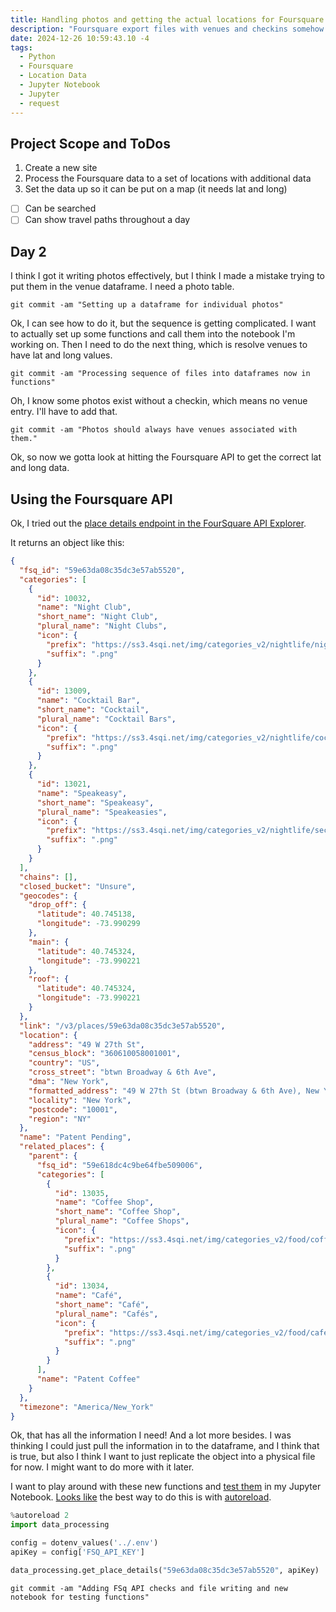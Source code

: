 ```yaml
---
title: Handling photos and getting the actual locations for Foursquare location data from an export
description: "Foursquare export files with venues and checkins somehow don't have the actual lat and long data I need."
date: 2024-12-26 10:59:43.10 -4
tags:
  - Python
  - Foursquare
  - Location Data
  - Jupyter Notebook
  - Jupyter
  - request
---
```


## Project Scope and ToDos

1. Create a new site
2. Process the Foursquare data to a set of locations with additional data
3. Set the data up so it can be put on a map (it needs lat and long)

- [ ] Can be searched
- [ ] Can show travel paths throughout a day

## Day 2

I think I got it writing photos effectively, but I think I made a mistake trying to put them in the venue dataframe. I need a photo table.

`git commit -am "Setting up a dataframe for individual photos"`

Ok, I can see how to do it, but the sequence is getting complicated. I want to actually set up some functions and call them into the notebook I'm working on. Then I need to do the next thing, which is resolve venues to have lat and long values.

`git commit -am "Processing sequence of files into dataframes now in functions"`

Oh, I know some photos exist without a checkin, which means no venue entry. I'll have to add that.

`git commit -am "Photos should always have venues associated with them."`

Ok, so now we gotta look at hitting the Foursquare API to get the correct lat and long data.

## Using the Foursquare API

Ok, I tried out the [place details endpoint in the FourSquare API Explorer](https://docs.foursquare.com/developer/reference/place-details).

It returns an object like this:

```json
{
  "fsq_id": "59e63da08c35dc3e57ab5520",
  "categories": [
    {
      "id": 10032,
      "name": "Night Club",
      "short_name": "Night Club",
      "plural_name": "Night Clubs",
      "icon": {
        "prefix": "https://ss3.4sqi.net/img/categories_v2/nightlife/nightclub_",
        "suffix": ".png"
      }
    },
    {
      "id": 13009,
      "name": "Cocktail Bar",
      "short_name": "Cocktail",
      "plural_name": "Cocktail Bars",
      "icon": {
        "prefix": "https://ss3.4sqi.net/img/categories_v2/nightlife/cocktails_",
        "suffix": ".png"
      }
    },
    {
      "id": 13021,
      "name": "Speakeasy",
      "short_name": "Speakeasy",
      "plural_name": "Speakeasies",
      "icon": {
        "prefix": "https://ss3.4sqi.net/img/categories_v2/nightlife/secretbar_",
        "suffix": ".png"
      }
    }
  ],
  "chains": [],
  "closed_bucket": "Unsure",
  "geocodes": {
    "drop_off": {
      "latitude": 40.745138,
      "longitude": -73.990299
    },
    "main": {
      "latitude": 40.745324,
      "longitude": -73.990221
    },
    "roof": {
      "latitude": 40.745324,
      "longitude": -73.990221
    }
  },
  "link": "/v3/places/59e63da08c35dc3e57ab5520",
  "location": {
    "address": "49 W 27th St",
    "census_block": "360610058001001",
    "country": "US",
    "cross_street": "btwn Broadway & 6th Ave",
    "dma": "New York",
    "formatted_address": "49 W 27th St (btwn Broadway & 6th Ave), New York, NY 10001",
    "locality": "New York",
    "postcode": "10001",
    "region": "NY"
  },
  "name": "Patent Pending",
  "related_places": {
    "parent": {
      "fsq_id": "59e618dc4c9be64fbe509006",
      "categories": [
        {
          "id": 13035,
          "name": "Coffee Shop",
          "short_name": "Coffee Shop",
          "plural_name": "Coffee Shops",
          "icon": {
            "prefix": "https://ss3.4sqi.net/img/categories_v2/food/coffeeshop_",
            "suffix": ".png"
          }
        },
        {
          "id": 13034,
          "name": "Café",
          "short_name": "Café",
          "plural_name": "Cafés",
          "icon": {
            "prefix": "https://ss3.4sqi.net/img/categories_v2/food/cafe_",
            "suffix": ".png"
          }
        }
      ],
      "name": "Patent Coffee"
    }
  },
  "timezone": "America/New_York"
}
```

Ok, that has all the information I need! And a lot more besides. I was thinking I could just pull the information in to the dataframe, and I think that is true, but also I think I want to just replicate the object into a physical file for now. I might want to do more with it later.

I want to play around with these new functions and [test them](https://saturncloud.io/blog/how-to-import-python-file-as-module-in-jupyter-notebook/) in my Jupyter Notebook. [Looks like](https://stackoverflow.com/questions/1254370/reimport-a-module-while-interactive) the best way to do this is with [autoreload](https://ipython.readthedocs.io/en/stable/config/extensions/autoreload.html).

```python
%autoreload 2
import data_processing

config = dotenv_values('../.env')
apiKey = config['FSQ_API_KEY']

data_processing.get_place_details("59e63da08c35dc3e57ab5520", apiKey)
```

`git commit -am "Adding FSq API checks and file writing and new notebook for testing functions"`


